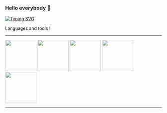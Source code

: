 ### Hello everybody 👋


[![Typing SVG](https://readme-typing-svg.herokuapp.com?color=%2336BCF7&lines=OYBEK+FULLSTACK+DEVELOPER)](https://git.io/typing-svg)


Languages and tools !
<hr>

<img src="./nodejs-ar21.png"  width="100px"  > 
   <img src="./1_y6C4nSvy2Woe0m7bWEn4BA.png" width="100px">
   <img src="./javascript-logo.png" width="100px">
   <img src="./w3_css-ar21.png" width="100px">
   <img src="./w3_html5-ar21.png" width="100px">
  
<hr>


<!--
**oybek1100/oybek1100** is a ✨ _special_ ✨ repository because its `README.md` (this file) appears on your GitHub profile.

Here are some ideas to get you started:

- 🔭 I’m currently working on ...
- 🌱 I’m currently learning ...
- 👯 I’m looking to collaborate on ...
- 🤔 I’m looking for help with ...
- 💬 Ask me about ...
- 📫 How to reach me: ...
- 😄 Pronouns: ...
- ⚡ Fun fact: ...
-->
